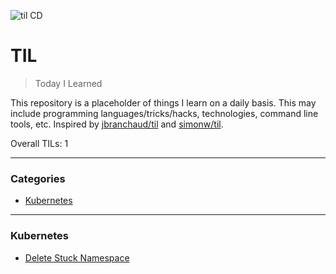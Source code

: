 ![til CD](https://github.com/nichelia/til/workflows/til%20CD/badge.svg)

# TIL

> Today I Learned

This repository is a placeholder of things I learn on a daily basis. This may include programming languages/tricks/hacks, technologies, command line tools, etc.
Inspired by [jbranchaud/til](https://github.com/jbranchaud/til) and [simonw/til](https://github.com/simonw/til/).

Overall TILs: 1

---

### Categories

* [Kubernetes](#kubernetes)

---

### Kubernetes

- [Delete Stuck Namespace](kubernetes/delete-stuck-namespace.md) 
